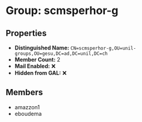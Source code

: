 # Group: scmsperhor-g

## Properties

- **Distinguished Name:** `CN=scmsperhor-g,OU=unil-groups,OU=gesu,DC=ad,DC=unil,DC=ch`
- **Member Count:** 2
- **Mail Enabled:** ❌
- **Hidden from GAL:** ❌

## Members

- amazzon1
- eboudema
